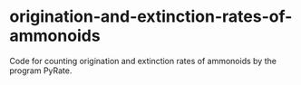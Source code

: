 # origination-and-extinction-rates-of-ammonoids
Code for counting origination and extinction rates of ammonoids by the program PyRate.
